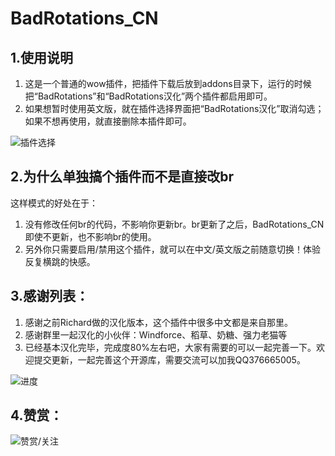 # BadRotations_CN

## 1.使用说明

1. 这是一个普通的wow插件，把插件下载后放到addons目录下，运行的时候把“BadRotations”和“BadRotations汉化”两个插件都启用即可。
2. 如果想暂时使用英文版，就在插件选择界面把“BadRotations汉化”取消勾选；如果不想再使用，就直接删除本插件即可。

![插件选择](http://wowdata.top/static/img/br/eg.png)

## 2.为什么单独搞个插件而不是直接改br
这样模式的好处在于：
1. 没有修改任何br的代码，不影响你更新br。br更新了之后，BadRotations_CN即使不更新，也不影响br的使用。
2. 另外你只需要启用/禁用这个插件，就可以在中文/英文版之前随意切换！体验反复横跳的快感。


## 3.感谢列表：

1. 感谢之前Richard做的汉化版本，这个插件中很多中文都是来自那里。
2. 感谢群里一起汉化的小伙伴：Windforce、稻草、奶糖、强力老猫等
3. 已经基本汉化完毕，完成度80%左右吧，大家有需要的可以一起完善一下。欢迎提交更新，一起完善这个开源库，需要交流可以加我QQ376665005。

![进度](http://wowdata.top/static/img/br/progress.png)

## 4.赞赏：


![赞赏/关注](http://wowdata.top/static/img/my_info.png)
